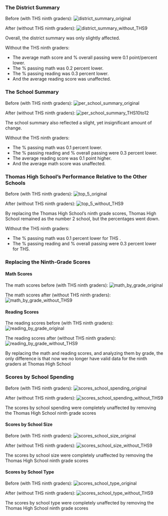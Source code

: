 
### The District Summary
Before (with THS ninth graders):
![district_summary_original](https://user-images.githubusercontent.com/105808695/177358854-dbb04644-e3f1-44e4-9fce-44815aa2943c.png)

After (without THS ninth graders):
![district_summary_without_THS9](https://user-images.githubusercontent.com/105808695/177358835-ecd07d67-ce9f-4f73-8a95-c5a5265a459c.png)

Overall, the district summary was only slightly affected.

Without the THS ninth graders:
- The average math score and % overall passing were 0.1 point/percent lower.
- The % passing math was 0.2 percent lower.
- The % passing reading was 0.3 percent lower.
- And the average reading score was unaffected.

### The School Summary
Before (with THS ninth graders):
![per_school_summary_original](https://user-images.githubusercontent.com/105808695/177358795-59672691-7d60-4242-9844-999d18fa0a81.png)

After (without THS ninth graders):
![per_school_summary_THS10to12](https://user-images.githubusercontent.com/105808695/177358769-925bfcf2-e5fd-4f96-817d-8841aecb921a.png)

The school summary also reflected a slight, yet insignificant amount of change.

Without the THS ninth graders:
- The % passing math was 0.1 percent lower.
- The % passing reading and % overall passing were 0.3 percent lower.
- The average reading score was 0.1 point higher.
- And the average math score was unaffected.

### Thomas High School’s Performance Relative to the Other Schools
Before (with THS ninth graders):
![top_5_original](https://user-images.githubusercontent.com/105808695/177358707-c61d6b3d-2a89-47c4-b08c-15f894e15ab4.png)

After (without THS ninth graders):
![top_5_without_THS9](https://user-images.githubusercontent.com/105808695/177358672-39d8eba6-6e37-4752-874a-e9814f494f82.png)

By replacing the Thomas High School’s ninth grade scores, Thomas High School remained as the number 2 school, but the percentages went down.

Without the THS ninth graders:
- The % passing math was 0.1 percent lower for THS .
- The % passing reading and % overall passing were 0.3 percent lower for THS.

### Replacing the Ninth-Grade Scores
#### Math Scores
The math scores before (with THS ninth graders):
![math_by_grade_original](https://user-images.githubusercontent.com/105808695/177358628-953f78c2-4b5e-43fb-8c8c-ad99746a7a82.png)

The math scores after (without THS ninth graders): 
![math_by_grade_without_THS9](https://user-images.githubusercontent.com/105808695/177358583-a516daad-9394-4202-8112-c3c6f8505abd.png)

#### Reading Scores
The reading scores before (with THS ninth graders): 
![reading_by_grade_original](https://user-images.githubusercontent.com/105808695/177358514-812b6f38-286f-482e-b751-d78daac4efa7.png)

The reading scores after (without THS ninth graders): 
![reading_by_grade_without_THS9](https://user-images.githubusercontent.com/105808695/177358483-10c3e100-416b-44bc-b924-d0b3a1005a4e.png)

By replacing the math and reading scores, and analyzing them by grade, the only difference is that now we no longer have valid data for the ninth graders at Thomas High School

### Scores by School Spending
Before (with THS ninth graders):
![scores_school_spending_original](https://user-images.githubusercontent.com/105808695/177358354-1145661b-817c-4345-bcd5-e616593c6c5c.png)

After (without THS ninth graders):
![scores_school_spending_without_THS9](https://user-images.githubusercontent.com/105808695/177358329-2d88e894-bfd4-4d7a-bd91-1fce24060fb3.png)

The scores by school spending were completely unaffected by removing the Thomas High School ninth grade scores

#### Scores by School Size
Before (with THS ninth graders):
![scores_school_size_original](https://user-images.githubusercontent.com/105808695/177358284-ef93f960-28ce-423f-9f5f-50a14beb82bc.png)

After (without THS ninth graders):
![scores_school_size_without_THS9](https://user-images.githubusercontent.com/105808695/177358253-078013de-209c-42a0-85e7-4dddfd2a400e.png)

The scores by school size were completely unaffected by removing the Thomas High School ninth grade scores

#### Scores by School Type
Before (with THS ninth graders):
![scores_school_type_original](https://user-images.githubusercontent.com/105808695/177358211-79dee917-4b0e-462f-af54-ef2e16de5978.png)

After (without THS ninth graders):
![scores_school_type_without_THS9](https://user-images.githubusercontent.com/105808695/177358166-f0f24912-3186-4e6b-ba63-8e27d89cc2a8.png)

The scores by school type were completely unaffected by removing the Thomas High School ninth grade scores
